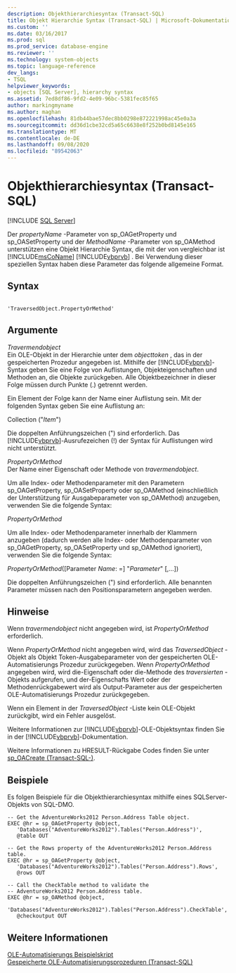 ```yaml
---
description: Objekthierarchiesyntax (Transact-SQL)
title: Objekt Hierarchie Syntax (Transact-SQL) | Microsoft-Dokumentation
ms.custom: ''
ms.date: 03/16/2017
ms.prod: sql
ms.prod_service: database-engine
ms.reviewer: ''
ms.technology: system-objects
ms.topic: language-reference
dev_langs:
- TSQL
helpviewer_keywords:
- objects [SQL Server], hierarchy syntax
ms.assetid: 7ed8df86-9fd2-4e09-96bc-5381fec85f65
author: markingmyname
ms.author: maghan
ms.openlocfilehash: 81db44bae57dec8bb0298e872221998ac45e0a3a
ms.sourcegitcommit: dd36d1cbe32cd5a65c6638e8f252b0bd8145e165
ms.translationtype: MT
ms.contentlocale: de-DE
ms.lasthandoff: 09/08/2020
ms.locfileid: "89542063"
---
```

# <a name="object-hierarchy-syntax-transact-sql"></a>Objekthierarchiesyntax (Transact-SQL)
[!INCLUDE [SQL Server](../../includes/applies-to-version/sqlserver.md)]

  Der *propertyName* -Parameter von sp_OAGetProperty und sp_OASetProperty und der *MethodName* -Parameter von sp_OAMethod unterstützen eine Objekt Hierarchie Syntax, die mit der von vergleichbar ist [!INCLUDE[msCoName](../../includes/msconame-md.md)] [!INCLUDE[vbprvb](../../includes/vbprvb-md.md)] . Bei Verwendung dieser speziellen Syntax haben diese Parameter das folgende allgemeine Format.  
  
## <a name="syntax"></a>Syntax  
  
```  
  
'TraversedObject.PropertyOrMethod'  
```  
  
## <a name="arguments"></a>Argumente  
 *Travermendobject*  
 Ein OLE-Objekt in der Hierarchie unter dem *objecttoken* , das in der gespeicherten Prozedur angegeben ist. Mithilfe der [!INCLUDE[vbprvb](../../includes/vbprvb-md.md)]-Syntax geben Sie eine Folge von Auflistungen, Objekteigenschaften und Methoden an, die Objekte zurückgeben. Alle Objektbezeichner in dieser Folge müssen durch Punkte (.) getrennt werden.  
  
 Ein Element der Folge kann der Name einer Auflistung sein. Mit der folgenden Syntax geben Sie eine Auflistung an:  
  
 Collection ("*Item*")  
  
 Die doppelten Anführungszeichen (") sind erforderlich. Das [!INCLUDE[vbprvb](../../includes/vbprvb-md.md)]-Ausrufezeichen (!) der Syntax für Auflistungen wird nicht unterstützt.  
  
 *PropertyOrMethod*  
 Der Name einer Eigenschaft oder Methode von *travermendobject*.  
  
 Um alle Index- oder Methodenparameter mit den Parametern sp_OAGetProperty, sp_OASetProperty oder sp_OAMethod (einschließlich der Unterstützung für Ausgabeparameter von sp_OAMethod) anzugeben, verwenden Sie die folgende Syntax:  
  
 *PropertyOrMethod*  
  
 Um alle Index- oder Methodenparameter innerhalb der Klammern anzugeben (dadurch werden alle Index- oder Methodenparameter von sp_OAGetProperty, sp_OASetProperty und sp_OAMethod ignoriert), verwenden Sie die folgende Syntax:  
  
 *PropertyOrMethod*([Parameter *Name*: =] "*Parameter*" [,...])  
  
 Die doppelten Anführungszeichen (") sind erforderlich. Alle benannten Parameter müssen nach den Positionsparametern angegeben werden.  
  
## <a name="remarks"></a>Hinweise  
 Wenn *travermendobject* nicht angegeben wird, ist *PropertyOrMethod* erforderlich.  
  
 Wenn *PropertyOrMethod* nicht angegeben wird, wird das *TraversedObject* -Objekt als Objekt Token-Ausgabeparameter von der gespeicherten OLE-Automatisierungs Prozedur zurückgegeben. Wenn *PropertyOrMethod* angegeben wird, wird die-Eigenschaft oder die-Methode des *traversierten* -Objekts aufgerufen, und der-Eigenschafts Wert oder der Methodenrückgabewert wird als Output-Parameter aus der gespeicherten OLE-Automatisierungs Prozedur zurückgegeben.  
  
 Wenn ein Element in der *TraversedObject* -Liste kein OLE-Objekt zurückgibt, wird ein Fehler ausgelöst.  
  
 Weitere Informationen zur [!INCLUDE[vbprvb](../../includes/vbprvb-md.md)]-OLE-Objektsyntax finden Sie in der [!INCLUDE[vbprvb](../../includes/vbprvb-md.md)]-Dokumentation.  
  
 Weitere Informationen zu HRESULT-Rückgabe Codes finden Sie unter [sp_OACreate &#40;Transact-SQL-&#41;](../../relational-databases/system-stored-procedures/sp-oacreate-transact-sql.md).  
  
## <a name="examples"></a>Beispiele  
 Es folgen Beispiele für die Objekthierarchiesyntax mithilfe eines SQLServer-Objekts von SQL-DMO.  
  
```  
-- Get the AdventureWorks2012 Person.Address Table object.  
EXEC @hr = sp_OAGetProperty @object,  
   'Databases("AdventureWorks2012").Tables("Person.Address")',  
   @table OUT  
  
-- Get the Rows property of the AdventureWorks2012 Person.Address table.  
EXEC @hr = sp_OAGetProperty @object,  
   'Databases("AdventureWorks2012").Tables("Person.Address").Rows',  
   @rows OUT  
  
-- Call the CheckTable method to validate the   
-- AdventureWorks2012 Person.Address table.  
EXEC @hr = sp_OAMethod @object,  
   'Databases("AdventureWorks2012").Tables("Person.Address").CheckTable',  
   @checkoutput OUT  
```  
  
## <a name="see-also"></a>Weitere Informationen  
 [OLE-Automatisierungs Beispielskript](../../relational-databases/stored-procedures/ole-automation-sample-script.md)   
 [Gespeicherte OLE-Automatisierungsprozeduren &#40;Transact-SQL&#41;](../../relational-databases/system-stored-procedures/ole-automation-stored-procedures-transact-sql.md)  
  
  
